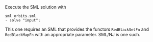 Execute the SML solution with

```
sml orbits.sml
- solve "input";
```

This one requires an SML that provides the functors `RedBlackSetFn` and
`RedBlackMapFn` with an appropriate parameter. SML/NJ is one such.
